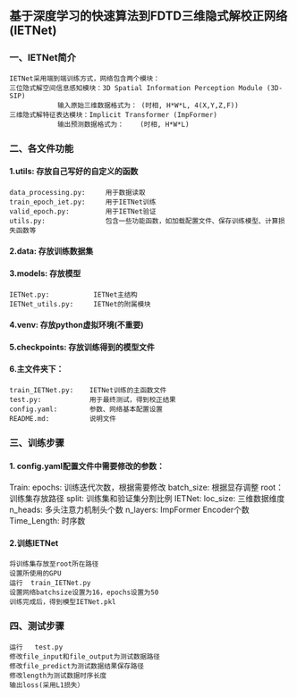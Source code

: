## 基于深度学习的快速算法到FDTD三维隐式解校正网络(IETNet)
### 一、IETNet简介
    IETNet采用端到端训练方式，网络包含两个模块： 
    三位隐式解空间信息感知模块：3D Spatial Information Perception Module (3D-SIP)
                输入原始三维数据格式为： (时相, H*W*L, 4(X,Y,Z,F))
    三维隐式解特征表达模块：Implicit Transformer (ImpFormer)
                输出预测数据格式为：    (时相, H*W*L)
### 二、各文件功能
#### 1.utils:  存放自己写好的自定义的函数
    data_processing.py:     用于数据读取
    train_epoch_iet.py:     用于IETNet训练
    valid_epoch.py:         用于IETNet验证
    utils.py:               包含一些功能函数，如加载配置文件、保存训练模型、计算损失函数等
#### 2.data:   存放训练数据集
#### 3.models: 存放模型
    IETNet.py:           IETNet主结构
    IETNet_utils.py:     IETNet的附属模块
 
#### 4.venv:         存放python虚拟环境(不重要)
#### 5.checkpoints:  存放训练得到的模型文件
#### 6.主文件夹下：
    train_IETNet.py:    IETNet训练的主函数文件
    test.py:            用于最终测试，得到校正结果
    config.yaml:        参数、网络基本配置设置
    README.md:          说明文件

### 三、训练步骤
#### 1. config.yaml配置文件中需要修改的参数：
Train:
    epochs:               训练迭代次数，根据需要修改 
    batch_size:           根据显存调整 
    root：                训练集存放路径
    split:                训练集和验证集分割比例
IETNet:
    loc_size:             三维数据维度  
    n_heads:              多头注意力机制头个数
    n_layers:             ImpFormer Encoder个数
    Time_Length:          时序数

#### 2.训练IETNet
    将训练集存放至root所在路径
    设置所使用的GPU
    运行  train_IETNet.py
    设置网络batchsize设置为16，epochs设置为50
    训练完成后，得到模型IETNet.pkl

### 四、测试步骤
    运行   test.py
    修改file_input和file_output为测试数据路径
    修改file_predict为测试数据结果保存路径
    修改length为测试数据时序长度
    输出loss(采用L1损失）
    
    
    

    

